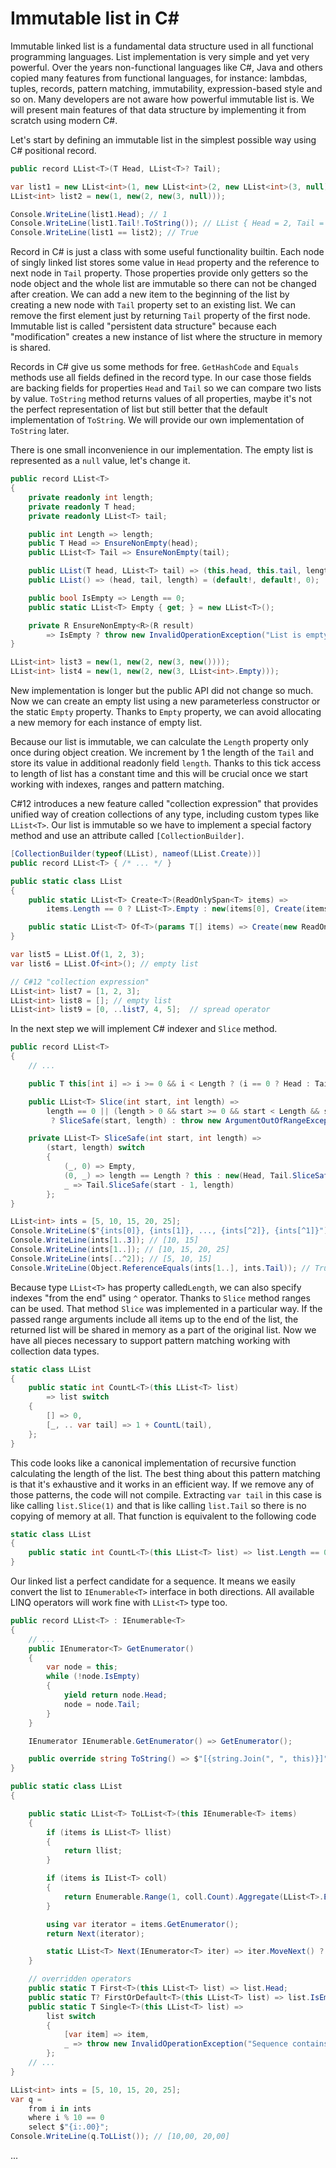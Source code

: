 # Immutable list in C#

Immutable linked list is a fundamental data structure used in all functional programming languages. List implementation is very simple and yet very powerful. Over the years non-functional languages like C#, Java and others copied many features from functional languages, for instance: lambdas, tuples, records, pattern matching, immutability, expression-based style and so on. Many developers are not aware how powerful immutable list is. We will present main features of that data structure by implementing it from scratch using modern C#.

Let's start by defining an immutable list in the simplest possible way using C# positional record.

```csharp
public record LList<T>(T Head, LList<T>? Tail);

var list1 = new LList<int>(1, new LList<int>(2, new LList<int>(3, null)));
LList<int> list2 = new(1, new(2, new(3, null)));

Console.WriteLine(list1.Head); // 1
Console.WriteLine(list1.Tail!.ToString()); // LList { Head = 2, Tail = LList { Head = 3, Tail =  } }
Console.WriteLine(list1 == list2); // True
```

Record in C# is just a class with some useful functionality builtin. Each node of singly linked list stores some value in `Head` property and the reference to next node in `Tail` property. Those properties provide only getters so the node object and the whole list are immutable so there can not be changed after creation. We can add a new item to the beginning of the list by creating a new node with `Tail` property set to an existing list. We can remove the first element just by returning `Tail` property of the first node. Immutable list is called "persistent data structure" because each "modification" creates a new instance of list where the structure in memory is shared.

Records in C# give us some methods for free. `GetHashCode` and `Equals` methods use all fields defined in the record type. In our case those fields are backing fields for properties `Head` and `Tail` so we can compare two lists by value. `ToString` method returns values of all properties, maybe it's not the perfect representation of list but still better that the default implementation of `ToString`. We will provide our own implementation of `ToString` later.

There is one small inconvenience in our implementation. The empty list is represented as a `null` value, let's change it.

```csharp
public record LList<T>
{
    private readonly int length;
    private readonly T head;
    private readonly LList<T> tail;

    public int Length => length;
    public T Head => EnsureNonEmpty(head);
    public LList<T> Tail => EnsureNonEmpty(tail);

    public LList(T head, LList<T> tail) => (this.head, this.tail, length) = (head, tail, tail.Length + 1);
    public LList() => (head, tail, length) = (default!, default!, 0);

    public bool IsEmpty => Length == 0;
    public static LList<T> Empty { get; } = new LList<T>();

    private R EnsureNonEmpty<R>(R result)
	    => IsEmpty ? throw new InvalidOperationException("List is empty") : result;
}

LList<int> list3 = new(1, new(2, new(3, new())));
LList<int> list4 = new(1, new(2, new(3, LList<int>.Empty)));
```

New implementation is longer but the public API did not change so much. Now we can create an empty list using a new parameterless constructor or the static `Empty` property. Thanks to `Empty` property, we can avoid allocating a new memory for each instance of empty list.

Because our list is immutable, we can calculate the `Length` property only once during object creation. We increment by 1 the length of the `Tail` and store its value in additional readonly field `length`. Thanks to this tick access to length of list has a constant time and this will be crucial once we start working with indexes, ranges and pattern matching.

C#12 introduces a new feature called "collection expression" that provides unified way of creation collections of any type, including custom types like `LList<T>`. Our list is immutable so we have to implement a special factory method and use an attribute called `[CollectionBuilder]`.

```csharp
[CollectionBuilder(typeof(LList), nameof(LList.Create))]
public record LList<T> { /* ... */ }

public static class LList
{
    public static LList<T> Create<T>(ReadOnlySpan<T> items) =>
        items.Length == 0 ? LList<T>.Empty : new(items[0], Create(items.Slice(1)));

    public static LList<T> Of<T>(params T[] items) => Create(new ReadOnlySpan<T>(items));
}

var list5 = LList.Of(1, 2, 3);
var list6 = LList.Of<int>(); // empty list

// C#12 "collection expression"
LList<int> list7 = [1, 2, 3];
LList<int> list8 = []; // empty list
LList<int> list9 = [0, ..list7, 4, 5];  // spread operator
```

In the next step we will implement C# indexer and `Slice` method.

```csharp
public record LList<T>
{
    // ...

    public T this[int i] => i >= 0 && i < Length ? (i == 0 ? Head : Tail[i - 1]) : throw new ArgumentOutOfRangeException();

    public LList<T> Slice(int start, int length) =>
        length == 0 || (length > 0 && start >= 0 && start < Length && start + length - 1 < Length)
         ? SliceSafe(start, length) : throw new ArgumentOutOfRangeException();

    private LList<T> SliceSafe(int start, int length) =>
        (start, length) switch
        {
            (_, 0) => Empty,
            (0, _) => length == Length ? this : new(Head, Tail.SliceSafe(0, length - 1)),
            _ => Tail.SliceSafe(start - 1, length)
        };
}

LList<int> ints = [5, 10, 15, 20, 25];
Console.WriteLine($"{ints[0]}, {ints[1]}, ..., {ints[^2]}, {ints[^1]}"); // 5, 10, ..., 20, 25
Console.WriteLine(ints[1..3]); // [10, 15]
Console.WriteLine(ints[1..]); // [10, 15, 20, 25]
Console.WriteLine(ints[..^2]); // [5, 10, 15]
Console.WriteLine(Object.ReferenceEquals(ints[1..], ints.Tail)); // True !
```

Because type `LList<T>` has property called`Length`, we can also specify indexes "from the end" using `^` operator. Thanks to `Slice` method ranges can be used. That method `Slice` was implemented in a particular way. If the passed range arguments include all items up to the end of the list, the returned list will be shared in memory as a part of the original list. Now we have all pieces necessary to support pattern matching working with collection data types.

```csharp
static class LList
{
    public static int CountL<T>(this LList<T> list)
        => list switch
    {
        [] => 0,
        [_, .. var tail] => 1 + CountL(tail),
    };
}
```

This code looks like a canonical implementation of recursive function calculating the length of the list. The best thing about this pattern matching is that it's exhaustive and it works in an efficient way. If we remove any of those patterns, the code will not compile. Extracting `var tail` in this case is like calling `list.Slice(1)` and that is like calling `list.Tail` so there is no copying of memory at all. That function is equivalent to the following code

```csharp
static class LList
{
	public static int CountL<T>(this LList<T> list) => list.Length == 0 ? 0 : 1 + CountL(list.Tail);
}
```

Our linked list a perfect candidate for a sequence. It means we easily convert the list to `IEnumerable<T>` interface in both directions. All available LINQ operators will work fine with `LList<T>` type too.

```csharp
public record LList<T> : IEnumerable<T>
{
	// ...
    public IEnumerator<T> GetEnumerator()
    {
        var node = this;
        while (!node.IsEmpty)
        {
            yield return node.Head;
            node = node.Tail;
        }
    }

    IEnumerator IEnumerable.GetEnumerator() => GetEnumerator();

    public override string ToString() => $"[{string.Join(", ", this)}]";
}

public static class LList
{

    public static LList<T> ToLList<T>(this IEnumerable<T> items)
    {
        if (items is LList<T> llist)
        {
            return llist;
        }

        if (items is IList<T> coll)
        {
            return Enumerable.Range(1, coll.Count).Aggregate(LList<T>.Empty, (list, i) => new(coll[^i], list));
        }

        using var iterator = items.GetEnumerator();
        return Next(iterator);

        static LList<T> Next(IEnumerator<T> iter) => iter.MoveNext() ? new(iter.Current, Next(iter)) : LList<T>.Empty;
    }

	// overridden operators
    public static T First<T>(this LList<T> list) => list.Head;
    public static T? FirstOrDefault<T>(this LList<T> list) => list.IsEmpty ? default : list.Head;
    public static T Single<T>(this LList<T> list) =>
        list switch
        {
            [var item] => item,
            _ => throw new InvalidOperationException("Sequence contains no elements or more than one element")
        };
	// ...
}

LList<int> ints = [5, 10, 15, 20, 25];
var q =
    from i in ints
    where i % 10 == 0
    select $"{i:.00}";
Console.WriteLine(q.ToLList()); // [10,00, 20,00]
```

...
